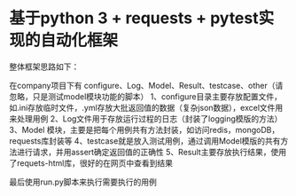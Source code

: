 # 基于python 3 + requests + pytest实现的自动化框架


整体框架思路如下：

在company项目下有 configure、Log、Model、Result、testcase、other（请忽略，只是测试model模块功能的脚本）
1、configure目录主要存放配置文件，如.ini存放临时文件，.yml存放大批返回值的数据（复杂json数据），excel文件用来处理用例
2、Log文件用于存放运行过程的日志（封装了logging模版的方法）
3、Model 模块，主要是把每个用例共有方法封装，如访问redis，mongoDB，requests库封装等
4、testcase就是放入测试用例，通过调用Model模版的共有方法进行请求，并用assert确定返回值的正确性
5、Result主要存放执行结果，使用了requets-html库，很好的在网页中查看到结果

最后使用run.py脚本来执行需要执行的用例

